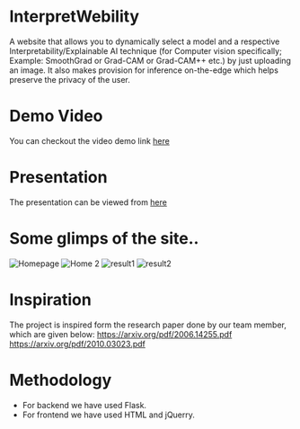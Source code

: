 # InterpretWebility
A website that allows you to dynamically select a model and a respective
Interpretability/Explainable AI technique (for Computer vision specifically;
Example: SmoothGrad or Grad-CAM or Grad-CAM++ etc.) by just uploading an
image. It also makes provision for inference on-the-edge which helps
preserve the privacy of the user.

# Demo Video
You can checkout the video demo link [here](https://youtu.be/539cr67Psyg)

# Presentation
The presentation can be viewed from [here](https://docs.google.com/presentation/d/1VR76LpPpQuB7Qbr9YJKmHAj-6h-wsvbpdHpDuQsJHYU/edit?usp=sharing)

# Some glimps of the site..
![Homepage](https://user-images.githubusercontent.com/64153988/111884155-b90bb380-89e5-11eb-805a-1edb0f38fd40.png)
![Home 2](https://user-images.githubusercontent.com/64153988/111884156-bb6e0d80-89e5-11eb-81bd-5f24b9a3ac45.png)
![result1](https://user-images.githubusercontent.com/64153988/111884157-bf019480-89e5-11eb-9169-395c9002e2d7.png)
![result2](https://user-images.githubusercontent.com/64153988/111884158-c0cb5800-89e5-11eb-888f-50a19d21c565.png)

# Inspiration 
The project is inspired form the research paper done by our team member, which are given below:
https://arxiv.org/pdf/2006.14255.pdf
https://arxiv.org/pdf/2010.03023.pdf

# Methodology
- For backend we have used Flask.
- For frontend we have used HTML and jQuerry.
